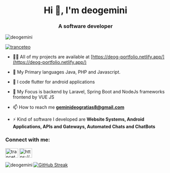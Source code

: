 <h1 align="center">Hi 👋, I'm deogemini</h1>
<h3 align="center">A software developer</h3>

<p align="left"> <img src="https://komarev.com/ghpvc/?username=deogemini&label=Profile%20views&color=0e75b6&style=flat" alt="deogemini" /> </p>



<p align="left"> <a href="https://twitter.com/tranceteo" target="blank"><img src="https://img.shields.io/twitter/follow/tranceteo?logo=twitter&style=for-the-badge" alt="tranceteo" /></a> </p>



- 👨‍💻 All of my projects are available at [https://deog-portfolio.netlify.app/](https://deog-portfolio.netlify.app/)

- 💬 My Primary languages Java, PHP and Javascript.
- 📱 I code flutter for android applications
- 💬 My Focus is backend by Laravel, Spring Boot and NodeJs frameworks frontend by VUE JS

- 📫 How to reach me **geminideogratias8@gmail.com**

- ⚡ Kind of software I developed are **Website Systems, Android Applications, APIs and Gateways, Automated Chats and ChatBots**

<h3 align="left">Connect with me:</h3>
<p align="left">
<a href="https://twitter.com/tranceteo" target="blank"><img align="center" src="https://raw.githubusercontent.com/rahuldkjain/github-profile-readme-generator/master/src/images/icons/Social/twitter.svg" alt="tranceteo" height="30" width="40" /></a>
<a href="https://linkedin.com/in/https://www.linkedin.com/in/deogratias-gemini-bb53a9188/" target="blank"><img align="center" src="https://raw.githubusercontent.com/rahuldkjain/github-profile-readme-generator/master/src/images/icons/Social/linked-in-alt.svg" alt="https://www.linkedin.com/in/deogratias-gemini-bb53a9188/" height="30" width="40" /></a>
</p>

<p><img align="left" src="https://github-readme-stats.vercel.app/api/top-langs?username=deogemini&show_icons=true&locale=en&layout=compact" alt="deogemini" /></p>


[![GitHub Streak](https://streak-stats.demolab.com?user=deogemini&exclude_days=Sun%2CSat)](https://git.io/streak-stats)
